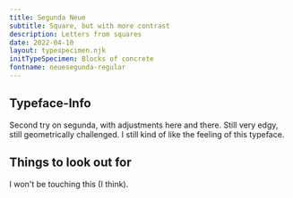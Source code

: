 ```yaml
---
title: Segunda Neue
subtitle: Square, but with more contrast
description: Letters from squares
date: 2022-04-10
layout: typespecimen.njk
initTypeSpecimen: Blocks of concrete
fontname: neuesegunda-regular
---
```


## Typeface-Info
Second try on segunda, with adjustments here and there. Still very edgy, still geometrically challenged. I still kind of like the feeling of this typeface.

## Things to look out for
I won't be touching this (I think).